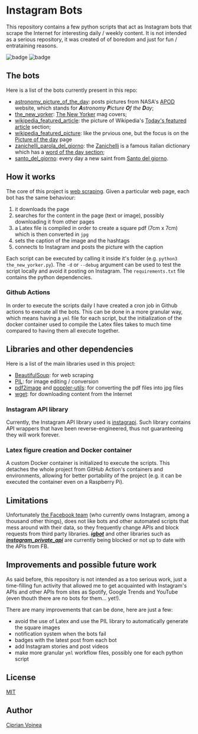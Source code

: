 # Instagram Bots

This repository contains a few python scripts that act as Instagram bots that scrape the Internet for interesting daily / weekly content.
It is not intended as a serious repository, it was created of of boredom and just for fun / entrataining reasons.

![badge](https://img.shields.io/endpoint?url=https://gist.githubusercontent.com/cipz/bb440a11e063b400ea08adfc411e32be/raw/starsfromnasa.json)
![badge](https://img.shields.io/endpoint?url=https://gist.githubusercontent.com/cips/bb440a11e063b400ea08adfc411e32be/raw/the_new_yorker.json)

## The bots
Here is a list of the bots currently present in this repo:
- [astronomy_picture_of_the_day](https://www.instagram.com/starsfromnasa/): posts pictures from NASA's [APOD](https://apod.nasa.gov/apod/) website, which stands for ***A**stronomy **P**icture **O**f the **D**ay*;
- [the_new_yorker](https://www.instagram.com/newyorkermagcovers/): [The New Yorker](https://www.newyorker.com/magazine) mag covers;
- [wikipedia_featured_article](https://www.instagram.com/wikipediaarticledaily/): the picture of Wikipedia's [Today's featured article](https://en.wikipedia.org/wiki/Wikipedia:Today%27s_featured_article) section;
- [wikipedia_featured_picture](https://www.instagram.com/wikipediapictureoftheday/): like the prvious one, but the focus is on the [Picture of the day](https://en.wikipedia.org/wiki/Wikipedia:Picture_of_the_day) page
- [zanichelli_parola_del_giorno](https://www.instagram.com/paroladelgiornozanichelli/): the [Zanichelli](http://dizionari.zanichelli.it/) is a famous italian dictionary which has a [word of the day section](https://dizionaripiu.zanichelli.it/cultura-e-attualita/le-parole-del-giorno/parola-del-giorno/);
- [santo_del_giorno](https://www.instagram.com/ilsantodioggi/): every day a new saint from [Santo del giorno](https://www.santodelgiorno.it/).

## How it works

The core of this project is [web scraping](https://en.wikipedia.org/wiki/Web_scraping).
Given a particular web page, each bot has the same behaviour:
1) it downloads the page
2) searches for the content in the page (text or image), possibly downloading it from other pages
3) a Latex file is compiled in order to create a square pdf (7cm x 7cm) which is then converted in `jpg`
4) sets the caption of the image and the hashtags
5) connects to Instagram and posts the picture with the caption

Each script can be executed by calling it inside it's folder (e.g. `python3 the_new_yorker.py`).
The `-d` or `--debug` argument can be used to test the script locally and avoid it posting on Instagram.
The `requirements.txt` file contains the python dependencies.

### Github Actions

In order to execute the scripts daily I have created a cron job in Github actions to execute all the bots.
This can be done in a more granular way, which means having a `yml` file for each script, but the initialization of the docker container used to compile the Latex files takes to much time compared to having them all execute together.

## Libraries and other dependencies

Here is a list of the main libraries used in this project:
- [BeautifulSoup](https://www.crummy.com/software/BeautifulSoup/bs4/doc/): for web scraping
- [PIL](https://pillow.readthedocs.io/en/stable/): for image editing / conversion
- [pdf2image](https://github.com/Belval/pdf2image) and [poppler-utils](https://pypi.org/project/python-poppler/): for converting the pdf files into jpg files
- [wget](https://pypi.org/project/wget/): for downloading content from the Internet

### Instagram API library

Currently, the Instagram API library used is [instagrapi](https://adw0rd.github.io/instagrapi/).
Such library contains API wrappers that have been reverse-engineered, thus not guaranteeing they will work forever.

### Latex figure creation and Docker container

A custom Docker container is initialized to execute the scripts.
This detaches the whole project from GitHub Action's containers and environments, allowing for better portability of the project (e.g. it can be executed the container even on a Raspberry Pi).

## Limitations
Unfortunately [the Facebook team](https://github.com/facebook) (who currently owns Instagram, among a thousand other things), does not like bots and other automated scripts that mess around with their data, so they frequently change APIs and block requests from third party libraries.
***[igbot](https://github.com/ohld/igbot/)*** and other libraries such as ***[instagram_private_api](https://github.com/ping/instagram_private_api/)*** are currently being blocked or not up to date with the APIs from FB.

## Improvements and possible future work

As said before, this repository is not intended as a too serious work, just a time-filling fun activity that allowed me to get acquainted with Instagram's APIs and other APIs from sites as Spotify, Google Trends and YouTube (even thouth there are no bots for them... yet!).

There are many improvements that can be done, here are just a few:
- avoid the use of Latex and use the PIL library to automatically generate the square images
- notification system when the bots fail
- badges with the latest post from each bot
- add Instagram stories and post videos
- make more granular `yml` workflow files, possibly one for each python script

## License

[MIT](https://opensource.org/licenses/MIT)

## Author

[Ciprian Voinea](https://www.linkedin.com/in/cvoinea/)
